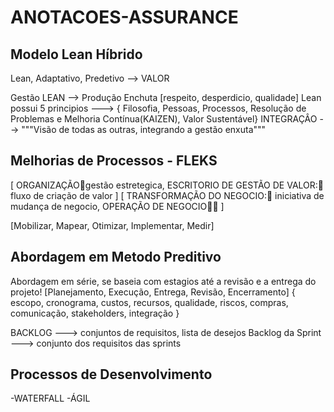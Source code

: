 # ANOTACOES-ASSURANCE

## Modelo Lean Híbrido

Lean, Adaptativo, Predetivo --> VALOR

Gestão LEAN --> Produção Enchuta
[respeito, desperdicio, qualidade]
Lean possui 5 principios ---> {   Filosofia, 
                                  Pessoas, 
                                  Processos, 
                                  Resolução de Problemas e Melhoria Contínua(KAIZEN), 
                                  Valor Sustentável}
INTEGRAÇÂO --> """Visão de todas as outras, integrando a gestão enxuta"""

## Melhorias de Processos - FLEKS
[
ORGANIZAÇÃO🤟gestão estretegica,
ESCRITORIO DE GESTÃO DE VALOR:🪈 fluxo de criação de valor
]
[
TRANSFORMAÇÃO DO NEGOCIO:🚐 iniciativa de mudança de negocio,
OPERAÇÃO DE NEGOCIO👩‍💻
]


[Mobilizar, Mapear, Otimizar, Implementar, Medir]

## Abordagem em Metodo Preditivo
Abordagem em série, se baseia com estagios até a revisão e a entrega do projeto!
[Planejamento, Execução, Entrega, Revisão, Encerramento]
{
escopo, 
cronograma, 
custos, 
recursos, 
qualidade, 
riscos, 
compras, 
comunicação, 
stakeholders, 
integração
}

BACKLOG ---> conjuntos de requisitos, lista de desejos
Backlog da Sprint ---> conjunto dos requisitos das sprints

## Processos de Desenvolvimento
-WATERFALL
-ÁGIL
